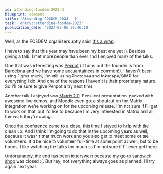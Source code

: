 ```yaml
---
id: attending-fosdem-2023-3
blueprint: comment
title: 'Attending FOSDEM 2023 - 3'
task: 'entry::attending-fosdem-2023'
publication_date: '2023-02-06 09:46:10'
---
```


Well, as the FOSDEM organizers aptly said, [it's a wrap](https://iruntheinternet.com/lulzdump/images/its-a-trap-pun-its-a-wrap-admiral-ackbar-star-wars-1363199217Z.jpg).

I have to say that this year may have been my best one yet :). Besides giving a talk, I met more people than ever and I enjoyed many of the talks.

One that was interesting was [Penpot](https://penpot.app/) (it turns out the founder is from Barcelona and we have some acquantainces in common!). I haven't been using Figma much; I'm still using Photopea and Inkscape/GIMP for everything I do. And one of the reasons I haven't is their proprietary nature. So I'll be sure to give Penpot a try next time.

Another talk I enjoyed was [Matrix 2.0](https://fosdem.org/2023/schedule/event/matrix20/). Excellent presentation, packed with awesome live demos, and Moodle even got a shoutout on the Matrix integration we're working on for the upcoming release. I'm not sure if I'll get to work on that, but I'd like to because I'm very interested in Matrix and all the work they're doing.

Once the conference came to a close, this time I stayed to help with the clean up. And I think I'm going to do that in the upcoming years as well, because it wasn't that much work and you also get to meet some of the volunteers. It'd be nice to volunteer full-time at some point as well, but to be honest I like watching the talks too much so I'm not sure if I'll ever get there.

Unfortunately, the end has been bittersweet because [my go-to sandwich shop](https://duckduckgo.com/?q=tonton+garby) was closed :(. But hey, not everything always goes as planned! I'll try again next year.
